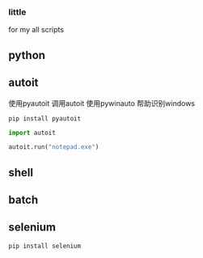 ### little 
for my all scripts

## python

## autoit
使用pyautoit 调用autoit
使用pywinauto 帮助识别windows 
```shell script
pip install pyautoit
```

```python
import autoit

autoit.run("notepad.exe")
```
## shell

## batch

## selenium
```shell script
pip install selenium
```